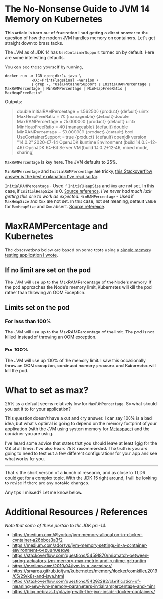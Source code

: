 # The No-Nonsense Guide to JVM 14 Memory on Kubernetes

This article is born out of frustration I had getting a direct answer to the question of how the modern JVM handles memory on containers. Let's get straight down to brass tacks.

The JVM as of JDK 14 has `UseContainerSupport` turned on by default. Here are some interesting defaults.

You can see these yourself by running,

```
docker run -m 1GB openjdk:14 java \
            -XX:+PrintFlagsFinal -version \
            | grep -E "UseContainerSupport | InitialRAMPercentage | MaxRAMPercentage | MinRAMPercentage | MinHeapFreeRatio | MaxHeapFreeRatio"
```

Outputs:

>    double InitialRAMPercentage                     = 1.562500                                  {product} {default}
      uintx MaxHeapFreeRatio                         = 70                                     {manageable} {default}
     double MaxRAMPercentage                         = 25.000000                                 {product} {default}
      uintx MinHeapFreeRatio                         = 40                                     {manageable} {default}
     double MinRAMPercentage                         = 50.000000                                 {product} {default}
       bool UseContainerSupport                      = true                                      {product} {default}
  openjdk version "14.0.2" 2020-07-14
  OpenJDK Runtime Environment (build 14.0.2+12-46)
  OpenJDK 64-Bit Server VM (build 14.0.2+12-46, mixed mode, sharing)


`MaxRAMPercentage` is key here. The JVM defaults to 25%.

`MinRAMPercentage` and `InitialRAMPercentage` are tricky, [this Stackoverflow answer is the best explanation I've read so far](https://stackoverflow.com/a/54297753). 
 
`InitialRAMPercentage` - Used if `InitialHeapSize` and `Xms` are not set. In this case, if `InitialHeapSize` is 0. [Source reference](http://hg.openjdk.java.net/jdk-updates/jdk11u/file/a7f53869e42b/src/hotspot/share/runtime/arguments.cpp#l1816). *I've never had much luck getting this one to work as expected.*
`MinRAMPercentage` - Used if `MaxHeapSize` and `Xmx` are not set. In this case, not set meaning, default value for `MaxHeapSize` and `Xmx` absent. [Source reference](http://hg.openjdk.java.net/jdk-updates/jdk11u/file/a7f53869e42b/src/hotspot/share/runtime/arguments.cpp#l1750).

# MaxRAMPercentage and Kubernetes

The observations below are based on some tests using a [simple memory testing application I wrote](https://github.com/JamesMcMahon/spring-boot-memory-test).

## If no limit are set on the pod

The JVM will use up to the MaxRAMPercentage of the Node's memory. If the pod approaches the Node's memory limit, Kubernetes will kill the pod rather than throwing an OOM Exception.

## Limits set on the pod

### For less than 100%

The JVM will use up to the MaxRAMPercentage of the limit. The pod is not killed, instead of throwing an OOM exception.

### For 100%

The JVM will use up 100% of the memory limit. I saw this occasionally throw an OOM exception, continued memory pressure, and Kubernetes will kill the pod.

# What to set as max?

25% as a default seems relatively low for `MaxRAMPercentage`. So what should you set it to for your application?

This question doesn't have a cut and dry answer. I can say 100% is a bad idea, but what's optimal is going to depend on the memory footprint of your application (with the JVM using system memory for [Metaspace](https://www.baeldung.com/java-permgen-metaspace)) and the container you are using.

I've heard some advice that states that you should leave at least 1gig for the OS at all times. I've also heard 75% recommended. The truth is you are going to need to test out a few different configurations for your app and see what works for you.

---

That is the short version of a bunch of research, and as close to TLDR I could get for a complex topic. With the JDK 15 right around, I will be looking to revise if there are any notable changes.

Any tips I missed? Let me know below. 

# Additional Resources / References

*Note that some of these pertain to the JDK pre-14.*

* https://medium.com/@yortuc/jvm-memory-allocation-in-docker-container-a26bbce3a3f2
* https://medium.com/adorsys/jvm-memory-settings-in-a-container-environment-64b0840e1d9e
* https://stackoverflow.com/questions/54591870/mismatch-between-spring-actuators-jvm-memory-max-metric-and-runtime-getruntim
* https://merikan.com/2019/04/jvm-in-a-container/
* https://srvaroa.github.io/jvm/kubernetes/memory/docker/oomkiller/2019/05/29/k8s-and-java.html
* https://stackoverflow.com/questions/54292282/clarification-of-meaning-new-jvm-memory-parameters-initialrampercentage-and-minr
* https://blog.nebrass.fr/playing-with-the-jvm-inside-docker-containers/